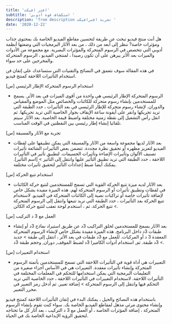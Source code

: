 ```yaml
---
title: 'افتر افيكت'
subtitle: 'استكشاف قوة أدوبي '
description: 'from description تجربة افترافيكت '
date: '2020-12-22'
---
```


هل أنت منتج فيديو تبحث عن طريقة لتحسين مقاطع الفيديو الخاصة بك بمحتوى جذاب ومؤثرات خاصة? ننظر إلى أبعد من ذلك ، من بعد الآثار البرمجيات التي وضعتها أنظمة أدوبي التي تتخصص في الرسوم المتحركة والمؤثرات البصرية. مع مجموعة من الأدوات والميزات بعد الأثر يبرهن على أن تكون رصيدا ، لمنتجي الفيديو ، الرسوم المتحركة والمخرجين على حد سواء.

في هذه المقالة سوف نتعمق في النصائح والتقنيات التي ستساعدك على إتقان فن استخدام التأثيرات اللاحقة كمنتج فيديو.

[س] استخدام الرسوم المتحركة الإطار الرئيسي

-   الرسوم المتحركة الإطار الرئيسي هي واحدة من أقوى الميزات في بعد الأثر. يسمح للمستخدمين بإنشاء رسوم متحركة للكائنات والخصائص مثل الموضع والمقياس والدوران. لإنشاء رسوم متحركة للإطار الرئيسي في بعد التأثيرات ، حدد الطبقة التي تريد تحريكها وانقر على أيقونة ساعة الإيقاف بجوار الخاصية التي تريد تحريكها. ثم انقل رأس التشغيل إلى نقطة زمنية مختلفة واضبط قيمة الخاصية. بعد الآثار سيتم تلقائيا إنشاء إطار رئيسي بين النقطتين في الوقت المناسب.

[س] تجربة مع الآثار والمسبقة

-   بعد الآثار لديها مجموعة واسعة من الآثار والمسبقة التي يمكن تطبيقها على لقطات الفيديو لتعزيز مظهره أو تحقيق نظرة محددة. تتضمن بعض التأثيرات الشائعة تأثيرات تصنيف الألوان وتأثيرات الإضاءة وتأثيرات الجسيمات. لتطبيق تأثير في التأثيرات اللاحقة ، حدد الطبقة التي تريد تطبيق التأثير عليها وانتقل إلى التأثير > [اسم التأثير]. يمكنك أيضا ضبط إعدادات التأثير لتحقيق تأثيرات مختلفة.

[س] استخدام تتبع الحركة

-   بعد الآثار لديه ميزة تتبع الحركة القوية التي تسمح للمستخدمين لتتبع حركة الكائنات في لقطات وتطبيق تأثيرات أو الرسوم المتحركة لهم. هذه الميزة مفيدة بشكل خاص لإضافة تأثيرات خاصة أو تراكبات نصية إلى الكائنات المتحركة في الفيديو. لاستخدام تتبع الحركة بعد التأثيرات ، حدد الطبقة التي تريد تتبعها وانتقل إلى الرسوم المتحركة > تتبع الحركة. ثم ، استخدم لوحة تعقب لتتبع حركة الكائن.

[س] العمل مع 3 د التركيب

-   بعد الآثار يسمح للمستخدمين لخلق التراكيب 3د عن طريق استيراد نماذج 3د أو إنشاء طبقات 3د داخل البرنامج. هذه الميزة مفيدة بشكل خاص لإنشاء الرسوم المتحركة المعقدة 3 د أو المركبات. للعمل مع 3د طبقات في بعد الأثر ، انتقل إلى طبقة > جديد > 3د طبقة. ثم, استخدام أدوات الكاميرا 3د لضبط الموقف, دوران, وحجم طبقة 3د.

[س] استخدام التعبيرات

-   التعبيرات هي أداة قوية في التأثيرات اللاحقة التي تسمح للمستخدمين بأتمتة الرسوم المتحركة وإنشاء تأثيرات معقدة. التعبيرات هي في الأساس أجزاء صغيرة من التعليمات البرمجية التي يمكن استخدامها للتحكم في المعلمات المختلفة في التأثيرات اللاحقة. لاستخدام التعبيرات في التأثيرات اللاحقة ، حدد الخاصية التي تريد التحكم فيها وانتقل إلى الرسوم المتحركة > إضافة تعبير. ثم أدخل رمز التعبير في محرر التعبير.

باستخدام هذه النصائح والحيل ، يمكنك البدء في إتقان التأثيرات اللاحقة كمنتج فيديو وإنشاء محتوى مرئي مذهل لمقاطع الفيديو الخاصة بك. سواء كنت تقوم بإنشاء الرسوم المتحركة ، إضافة المؤثرات الخاصة ، أو العمل مع 3 د التركيب ، بعد آثار كل ما تحتاجه لتحقيق الرؤية الإبداعية الخاصة بك في الحياة.
